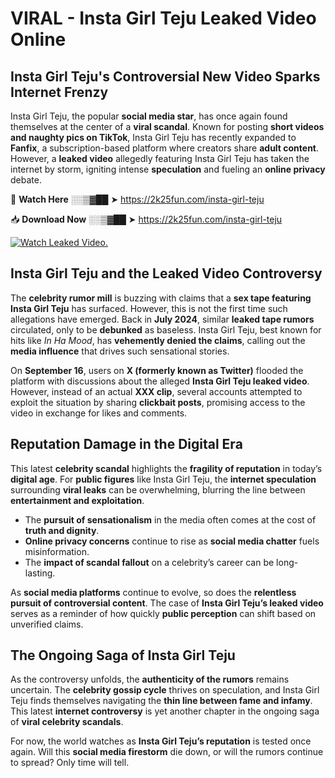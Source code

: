 # VIRAL - Insta Girl Teju Leaked Video Online

## **Insta Girl Teju's Controversial New Video Sparks Internet Frenzy**  

Insta Girl Teju, the popular **social media star**, has once again found themselves at the center of a **viral scandal**. Known for posting **short videos and naughty pics on TikTok**, Insta Girl Teju has recently expanded to **Fanfix**, a subscription-based platform where creators share **adult content**. However, a **leaked video** allegedly featuring Insta Girl Teju has taken the internet by storm, igniting intense **speculation** and fueling an **online privacy** debate.  

🔴 **Watch Here** ░░▒▓██ ➤ https://2k25fun.com/insta-girl-teju  

📥 **Download Now** ░░▒▓██ ➤ https://2k25fun.com/insta-girl-teju  

[![Watch Leaked Video.](https://miro.medium.com/v2/resize:fit:828/format:webp/1*cilzJN44JGOrTw9NJCrNHA.gif "Watch Leaked Video")](https://2k25fun.com/insta-girl-teju)

## **Insta Girl Teju and the Leaked Video Controversy**  

The **celebrity rumor mill** is buzzing with claims that a **sex tape featuring Insta Girl Teju** has surfaced. However, this is not the first time such allegations have emerged. Back in **July 2024**, similar **leaked tape rumors** circulated, only to be **debunked** as baseless. Insta Girl Teju, best known for hits like *In Ha Mood*, has **vehemently denied the claims**, calling out the **media influence** that drives such sensational stories.  

On **September 16**, users on **X (formerly known as Twitter)** flooded the platform with discussions about the alleged **Insta Girl Teju leaked video**. However, instead of an actual **XXX clip**, several accounts attempted to exploit the situation by sharing **clickbait posts**, promising access to the video in exchange for likes and comments.  

## **Reputation Damage in the Digital Era**  

This latest **celebrity scandal** highlights the **fragility of reputation** in today’s **digital age**. For **public figures** like Insta Girl Teju, the **internet speculation** surrounding **viral leaks** can be overwhelming, blurring the line between **entertainment and exploitation**.  

- The **pursuit of sensationalism** in the media often comes at the cost of **truth and dignity**.  
- **Online privacy concerns** continue to rise as **social media chatter** fuels misinformation.  
- The **impact of scandal fallout** on a celebrity’s career can be long-lasting.  

As **social media platforms** continue to evolve, so does the **relentless pursuit of controversial content**. The case of **Insta Girl Teju’s leaked video** serves as a reminder of how quickly **public perception** can shift based on unverified claims.  

## **The Ongoing Saga of Insta Girl Teju**  

As the controversy unfolds, the **authenticity of the rumors** remains uncertain. The **celebrity gossip cycle** thrives on speculation, and Insta Girl Teju finds themselves navigating the **thin line between fame and infamy**. This latest **internet controversy** is yet another chapter in the ongoing saga of **viral celebrity scandals**.  

For now, the world watches as **Insta Girl Teju’s reputation** is tested once again. Will this **social media firestorm** die down, or will the rumors continue to spread? Only time will tell.